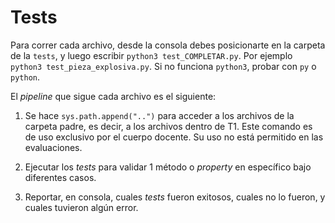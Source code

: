 # Tests

Para correr cada archivo, desde la consola debes posicionarte en la carpeta de la `tests`, y luego escribir `python3 test_COMPLETAR.py`. Por ejemplo `python3 test_pieza_explosiva.py`. Si no funciona `python3`, probar con `py` o `python`.

El _pipeline_ que sigue cada archivo es el siguiente:
1. Se hace `sys.path.append("..")` para acceder a los archivos de la carpeta padre, es decir, a los archivos dentro de T1. Este comando es de uso exclusivo por el cuerpo docente. Su uso no está permitido en las evaluaciones.

2. Ejecutar los _tests_ para validar 1 método o _property_ en específico bajo diferentes casos.

3. Reportar, en consola, cuales _tests_ fueron exitosos, cuales no lo fueron, y cuales tuvieron algún error.

